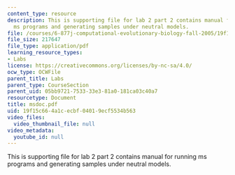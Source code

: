 ```yaml
---
content_type: resource
description: This is supporting file for lab 2 part 2 contains manual for running
  ms programs and generating samples under neutral models.
file: /courses/6-877j-computational-evolutionary-biology-fall-2005/19f15c664a1cecbf04019ecf5534b563_msdoc.pdf
file_size: 217647
file_type: application/pdf
learning_resource_types:
- Labs
license: https://creativecommons.org/licenses/by-nc-sa/4.0/
ocw_type: OCWFile
parent_title: Labs
parent_type: CourseSection
parent_uid: 05bb9721-7533-33e3-81a0-181ca03c40a7
resourcetype: Document
title: msdoc.pdf
uid: 19f15c66-4a1c-ecbf-0401-9ecf5534b563
video_files:
  video_thumbnail_file: null
video_metadata:
  youtube_id: null
---
```

This is supporting file for lab 2 part 2 contains manual for running ms programs and generating samples under neutral models.